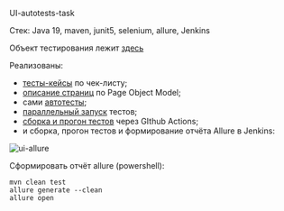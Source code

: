 UI-autotests-task

Стек: Java 19, maven, junit5, selenium, allure, Jenkins

Объект тестирования лежит [здесь](https://www.globalsqa.com/angularJs-protractor/BankingProject/#/manager)

Реализованы:
- [тесты-кейсы](https://github.com/Idzanaagi/UI-autotests-task/blob/main/TestCases.txt) по чек-листу;
- [описание страниц](https://github.com/Idzanaagi/UI-autotests-task/tree/main/src/test/java/pages) по Page Object Model;
- сами [автотесты](https://github.com/Idzanaagi/UI-autotests-task/tree/main/src/test/java/tests);
- [параллельный запуск](https://github.com/Idzanaagi/UI-autotests-task/blob/20729aa997d94e0d0b649418d230c24759c7d359/pom.xml#L89-L92) тестов;
- [сборка и прогон тестов](https://github.com/Idzanaagi/UI-autotests-task/blob/main/.github/workflows/maven.yml) через GIthub Actions;
- и сборка, прогон тестов и формирование отчёта Allure в Jenkins:

![ui-allure](https://user-images.githubusercontent.com/87720620/231713497-8a2fad43-64ef-48a8-bd06-78586a3f7818.png)

Сформировать отчёт allure (powershell):
```
mvn clean test
allure generate --clean
allure open
```
